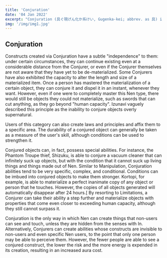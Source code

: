 ```yaml
---
title: 'Conjuration'
date: '04 Jan 2022'
excerpt: "Conjuration (具ぐ現げん化か系けい, Gugenka-kei; abbrev. as 具) is intended as the ability to create a physical, independent, material object out of one's aura; however, users of this category can also create laws and principles and affix them to a specific area"
img: '/img/img1.jpg'
---
```


## Conjuration

Constructs created via Conjuration have a subtle "independence" to them: under certain circumstances, they can continue existing even at a considerable distance from the Conjurer, or even if the Conjurer themselves are not aware that they have yet to be de-materialized. Some Conjurers have also exhibited the capacity to alter the length and size of a materialized item. Once a person has mastered the materialization of a certain object, they can conjure it and dispel it in an instant, whenever they want. However, even if one were to completely master this Nen type, there would still be objects they could not materialize, such as swords that can cut anything, as they go beyond "human capacity". Izunavi vaguely described this principle as the inability to conjure objects overly supernatural.

Users of this category can also create laws and principles and affix them to a specific area. The durability of a conjured object can generally be taken as a measure of the user's skill, although conditions can be used to strengthen it.

Conjured objects can, in fact, possess special abilities. For instance, the Phantom Troupe thief, Shizuku, is able to conjure a vacuum cleaner that can infinitely suck up objects, but with the condition that it cannot suck up living things and things made out of Nen. Similar to Manipulation, Conjuration abilities tend to be very specific, complex, and conditional. Conditions can be imbued into conjured objects to make them stronger. Kortopi, for example, is able to materialize a perfect inanimate copy of any object or person that he touches. However, the copies of all objects generated will automatically disappear after 24 hours.[ By resorting to Limitations, a Conjurer can take their ability a step further and materialize objects with properties that come even closer to exceeding human capacity, although they still cannot surpass it.

Conjuration is the only way in which Nen can create things that non-users can see and touch, unless they are hidden from the senses with In. Alternatively, Conjurers can create abilities whose constructs are invisible to non-users and even specific Nen users, to the point that only one person may be able to perceive them. However, the fewer people are able to see a conjured construct, the lower the risk and the more energy is expended in its creation, resulting in an increased aura cost.